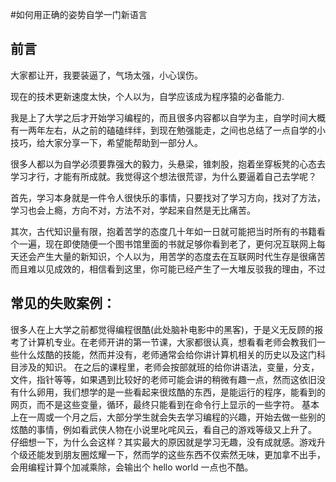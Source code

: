 #如何用正确的姿势自学一门新语言

## 前言
大家都让开，我要装逼了，气场太强，小心误伤。

现在的技术更新速度太快，个人以为，自学应该成为程序猿的必备能力.

我是上了大学之后才开始学习编程的，而且很多内容都以自学为主，自学时间大概有一两年左右，从之前的磕磕绊绊，到现在勉强能走，之间也总结了一点自学的小技巧，给大家分享一下，希望能帮助到一部分人。

很多人都以为自学必须要靠强大的毅力，头悬梁，锥刺股，抱着坐穿板凳的心态去学习才行，才能有所成就。我觉得这个想法很荒谬，为什么要逼着自己去学呢？

首先，学习本身就是一件令人很快乐的事情，只要找对了学习方向，找对了方法，学习也会上瘾，方向不对，方法不对，学起来自然是无比痛苦。

其次，古代知识量有限，抱着苦学的态度几十年如一日就可能把当时所有的书籍看个一遍，现在即使随便一个图书馆里面的书就足够你看到老了，更何况互联网上每天还会产生大量的新知识，个人以为，用苦学的态度去在互联网时代生存是很痛苦而且难以见成效的，相信看到这里，你可能已经产生了一大堆反驳我的理由，不过

## 常见的失败案例：
很多人在上大学之前都觉得编程很酷(此处脑补电影中的黑客)，于是义无反顾的报考了计算机专业。在老师开讲的第一节课，大家都很认真，想看看老师会教我们一些什么炫酷的技能，然而并没有，老师通常会给你讲计算机相关的历史以及这门科目涉及的知识。
在之后的课程里，老师会按部就班的给你讲语法，变量，分支，文件，指针等等，如果遇到比较好的老师可能会讲的稍微有趣一点，然而这依旧没有什么卵用，我们想学的是一些看起来很炫酷的东西，是能运行的程序，能看到的网页，而不是这些变量，循环，最终只能看到在命令行上显示的一些字符。
基本上在一周或一个月之后，大部分学生就会失去学习编程的兴趣，开始去做一些别的炫酷的事情，例如看武侠人物在小说里叱咤风云，看自己的游戏等级又上升了。
仔细想一下，为什么会这样？其实最大的原因就是学习无趣，没有成就感。游戏升个级还能发到朋友圈炫耀一下，然而学的这些东西不仅索然无味，更加拿不出手，会用编程计算个加减乘除，会输出个 hello world 一点也不酷。


